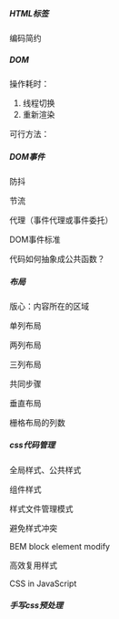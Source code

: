 ​	

##### HTML标签

编码简约

##### DOM

操作耗时：

1. 线程切换	
2. 重新渲染

可行方法：

##### DOM事件

防抖

节流

代理（事件代理或事件委托）

DOM事件标准

代码如何抽象成公共函数？

##### 布局

版心：内容所在的区域

单列布局

两列布局

三列布局

共同步骤

垂直布局

栅格布局的列数

##### css代码管理

全局样式、公共样式

组件样式

样式文件管理模式

避免样式冲突

BEM block element modify

高效复用样式

CSS in JavaScript

##### 手写css预处理



